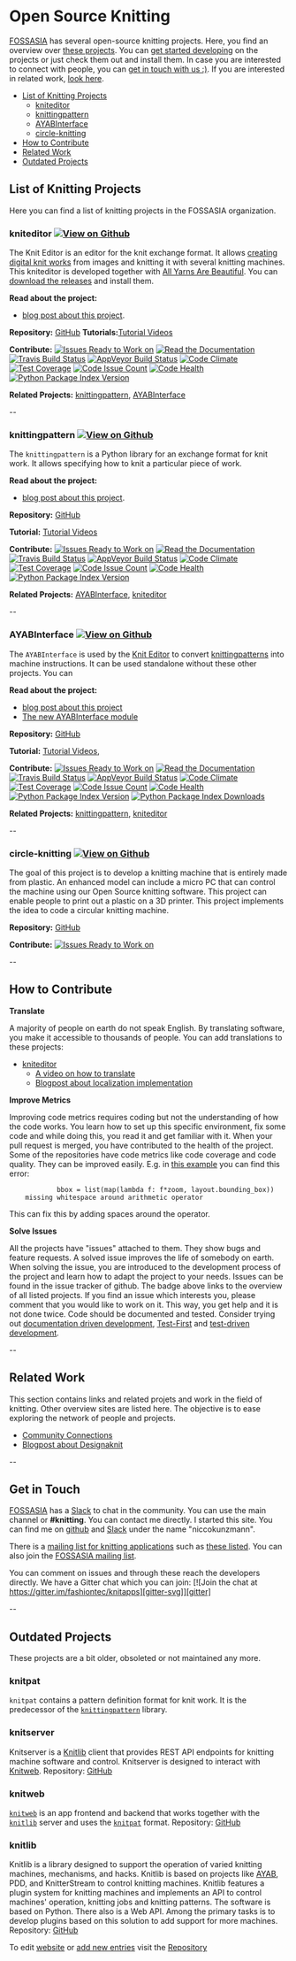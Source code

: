 Open Source Knitting
=================

[FOSSASIA][fossasia] has several open-source knitting projects. Here, you find an overview over [these projects][project-list]. You can [get started developing][how-to-contribute] on the projects or just check them out and install them.
In case you are interested to connect with people, you can [get in touch with us :)][get-in-touch].
If you are interested in related work, [look here][related-work].

- [List of Knitting Projects][project-list]
  - [kniteditor][kniteditor]
  - [knittingpattern][knittingpattern]
  - [AYABInterface][AYABInterface]
  - [circle-knitting][circle-knitting]
- [How to Contribute][how-to-contribute]
- [Related Work][related-work]
- [Outdated Projects][outdated-projects]

List of Knitting Projects
-------------------------

Here you can find a list of knitting projects in the FOSSASIA organization.

### kniteditor [![View on Github][github-logo]][kniteditor-repo]

The Knit Editor is an editor for the knit exchange format. It allows [creating digital knit works][knittingpattern] from images and knitting it with several knitting machines. This kniteditor is developed together with [All Yarns Are Beautiful][ayab]. You can [download the releases][kniteditor-releases] and install them.

**Read about the project:**

- [blog post about this project][kniteditor-blog-overview].

**Repository:** [GitHub][kniteditor-repo]
**Tutorials:**[Tutorial Videos][tutorial-videos]

**Contribute:**
[![Issues Ready to Work on][kniteditor-waffle-badge]][kniteditor-waffle]
[![Read the Documentation][kniteditor-rtd-badge]][kniteditor-rtd]
[![Travis Build Status][kniteditor-travis-badge]][kniteditor-travis]
[![AppVeyor Build Status][kniteditor-appveyor-badge]][kniteditor-appveyor]
[![Code Climate][kniteditor-codeclimate-badge]][kniteditor-codeclimate]
[![Test Coverage][kniteditor-test-coverage-badge]][kniteditor-test-coverage]
[![Code Issue Count][kniteditor-issue-count-badge]][kniteditor-issue-count]
[![Code Health][kniteditor-landscape-badge]][kniteditor-landscape]
[![Python Package Index Version][kniteditor-pypi-badge]][kniteditor-pypi]

**Related Projects:** [knittingpattern][knittingpattern], [AYABInterface][AYABInterface]

--

### knittingpattern [![View on Github][github-logo]][knittingpattern-repo]

The `knittingpattern` is a Python library for an exchange format for knit work.
It allows specifying how to knit a particular piece of work.

**Read about the project:**

- [blog post about this project][knittingpattern-blog-conversion].

**Repository:** [GitHub][knittingpattern-repo]

**Tutorial:** [Tutorial Videos][tutorial-videos]

**Contribute:**
[![Issues Ready to Work on][knittingpattern-waffle-badge]][knittingpattern-waffle]
[![Read the Documentation][knittingpattern-rtd-badge]][knittingpattern-rtd]
[![Travis Build Status][knittingpattern-travis-badge]][knittingpattern-travis]
[![AppVeyor Build Status][knittingpattern-appveyor-badge]][knittingpattern-appveyor]
[![Code Climate][knittingpattern-codeclimate-badge]][knittingpattern-codeclimate]
[![Test Coverage][knittingpattern-test-coverage-badge]][knittingpattern-test-coverage]
[![Code Issue Count][knittingpattern-issue-count-badge]][knittingpattern-issue-count]
[![Code Health][knittingpattern-landscape-badge]][knittingpattern-landscape]
[![Python Package Index Version][knittingpattern-pypi-badge]][knittingpattern-pypi]

**Related Projects:** [AYABInterface][AYABInterface], [kniteditor][kniteditor]

--

### AYABInterface [![View on Github][github-logo]][AYABInterface-repo]

The `AYABInterface` is used by the [Knit Editor][kniteditor] to
convert [knittingpatterns][knittingpattern] into machine instructions.
It can be used standalone without these other projects. You can

**Read about the project:**

- [blog post about this project][AYABInterface-blog]
- [The new AYABInterface module][AYABInterface-blog-new-module]

**Repository:** [GitHub][AYABInterface-repo]

**Tutorial:** [Tutorial Videos][tutorial-videos],

**Contribute:**
[![Issues Ready to Work on][AYABInterface-waffle-badge]][AYABInterface-waffle]
[![Read the Documentation][AYABInterface-rtd-badge]][AYABInterface-rtd]
[![Travis Build Status][AYABInterface-travis-badge]][AYABInterface-travis]
[![AppVeyor Build Status][AYABInterface-appveyor-badge]][AYABInterface-appveyor]
[![Code Climate][AYABInterface-codeclimate-badge]][AYABInterface-codeclimate]
[![Test Coverage][AYABInterface-test-coverage-badge]][AYABInterface-test-coverage]
[![Code Issue Count][AYABInterface-issue-count-badge]][AYABInterface-issue-count]
[![Code Health][AYABInterface-landscape-badge]][AYABInterface-landscape]
[![Python Package Index Version][AYABInterface-pypi-badge]][AYABInterface-pypi]
[![Python Package Index Downloads][AYABInterface-pypi-downloads-badge]][AYABInterface-pypi-downloads]

**Related Projects:** [knittingpattern][knittingpattern], [kniteditor][kniteditor]

--

### circle-knitting [![View on Github][github-logo]][circle-knitting-repo]

The goal of this project is to develop a knitting machine that is entirely made from plastic. An enhanced model can include a micro PC that can control the machine using our Open Source knitting software. This project can enable people to print out a plastic on a 3D printer. 
This project implements the idea to code a circular knitting machine. 

**Repository:** [GitHub][circle-knitting-repo]

**Contribute:**
[![Issues Ready to Work on][circle-knitting-waffle-badge]][circle-knitting-waffle]

--

How to Contribute
-----------------

**Translate**

A majority of people on earth do not speak English. By translating software, you make it accessible to thousands of people. You can add translations to these projects:

- [kniteditor][kniteditor]
  - [A video on how to translate][kniteditor-translate-video]
  - [Blogpost about localization implementation][kniteditor-blog-kivy-revelations]

**Improve Metrics**

Improving code metrics requires coding but not the understanding of how the code works. You learn how to set up this specific environment, fix some code and while doing this, you read it and get familiar with it. When your pull request is merged, you have contributed to the health of the project. Some of the repositories have code metrics like code coverage and code quality. They can be improved easily. E.g. in [this example][improve-metrics-example] you can find this error:

     	        bbox = list(map(lambda f: f*zoom, layout.bounding_box))
	    missing whitespace around arithmetic operator

This can fix this by adding spaces around the operator. 

**Solve Issues**

All the projects have "issues" attached to them. They show bugs and feature requests. A solved issue improves the life of somebody on earth. When solving the issue, you are introduced to the development process of the project and learn how to adapt the project to your needs. Issues can be found in the issue tracker of github. The badge above links to the overview of all listed projects. If you find an issue which interests you, please comment that you would like to work on it. This way, you get help and it is not done twice. Code should be documented and tested. Consider trying out [documentation driven development][ddd], [Test-First][test-first] and [test-driven development][tdd].


--

Related Work
------------

This section contains links and related projets and work in the field of knitting. Other overview sites are listed here. The objective is to ease exploring the network of people and projects.

- [Community Connections](https://github.com/AllYarnsAreBeautiful/ayab-desktop/wiki/Community-Connections)
- [Blogpost about Designaknit](http://blog.fossasia.org/designaknit/)


--

Get in Touch
------------

[FOSSASIA][fossasia] has a [Slack][slack] to chat in the community. You can use the main channel or **#knitting**. You can contact me directly. I started this site. You can find me on [github][github-niccokunzmann] and [Slack][slack] under the name "niccokunzmann". 

There is a [mailing list for knitting applications][mailing-list] such as [these listed][project-list]. You can also join the [FOSSASIA mailing list][fossasia-mailing-list].

You can comment on issues and through these reach the developers directly. We have a Gitter chat which you can join: [![Join the chat at https://gitter.im/fashiontec/knitapps][gitter-svg]][gitter]

--

Outdated Projects
-----------------

These projects are a bit older, obsoleted or not maintained any more.

### knitpat

`knitpat` contains a pattern definition format for knit work.
It is the predecessor of the [`knittingpattern`][knittingpattern] library.

### knitserver

Knitserver is a [Knitlib][knitlib] client that provides REST API endpoints for knitting machine software and control.
Knitserver is designed to interact with [Knitweb][knitweb]. Repository: [GitHub][knitserver-repo]

### knitweb

[`knitweb`][knitweb-repo] is an app frontend and backend that works together with the [`knitlib`][knitlib] server and uses the [`knitpat`][knitpat] format. Repository: [GitHub][knitweb-repo]

### knitlib

Knitlib is a library designed to support the operation of varied knitting machines, mechanisms, and hacks. Knitlib is based on projects like [AYAB][ayab], PDD, and KnitterStream to control knitting machines. Knitlib features a plugin system for knitting machines and implements an API to control machines' operation, knitting jobs and knitting patterns. The software is based on Python. There also is a Web API. Among the primary tasks is to develop plugins based on this solution to add support for more machines. Repository: [GitHub][knitlib-repo]




To edit [website][this-site] or [add new entries][knitting.fossasia.org-edit] visit the [Repository][knitting.fossasia.org-repo]











[top]: #knitting-projects
[project-list]: #list-of-knitting-projects
[outdated-projects]: #outdated-projects
[this-site]: https://knitting.fossasia.org
[ayab]: http://ayab-knitting.com/
[related-work]: #related-work
[fossasia]: https://fossasia.org
[mailing-list]: https://groups.google.com/forum/#!forum/knitapps
[how-to-contribute]: #how-to-contribute
[translate]: #translate
[improve-metrics]: #improve-metrics
[improve-metrics-example]: https://landscape.io/github/fossasia/knittingpattern/187/messages/style
[ddd]: http://niccokunzmann.github.io/blog/2016-06-10/Documentation-Driven-Development
[test-first]: http://www.extremeprogramming.org/rules/testfirst.html
[tdd]: https://en.wikipedia.org/wiki/Test-driven_development
[get-in-touch]: #get-in-touch
[solve-issues]: #solve-issues
[links]: #links
[slack]: http://fossasia-slack.herokuapp.com/
[fossasia-mailing-list]: https://groups.google.com/forum/#!forum/fossasia
[labs]: http://labs.fossasia.org/
[tutorial-videos]: https://www.youtube.com/playlist?list=PL_bQhtrnWFA8skye4GpQ2Y8kEHxLwQKHY
[github-niccokunzmann]: https://github.com/niccokunzmann
[beginners]: #for-beginners
[git-guide]: https://rogerdudler.github.io/git-guide/index.html
[try-github]: https://try.github.io
[vcs]: https://en.wikipedia.org/wiki/Version_control
[gitter-svg]: https://badges.gitter.im/Join%20Chat.svg
[gitter]: https://gitter.im/fashiontec/knitapps?utm_source=badge&utm_medium=badge&utm_campaign=pr-badge&utm_content=badge


[kniteditor]: #kniteditor-
[kniteditor-repo]: https://github.com/fossasia/kniteditor
[kniteditor-waffle]: http://waffle.io/fossasia/kniteditor
[kniteditor-waffle-badge]: https://badge.waffle.io/fossasia/kniteditor.svg?label=ready&title=Ready "Issues Ready to Work on"
[kniteditor-travis]: https://travis-ci.org/fossasia/kniteditor
[kniteditor-travis-badge]: https://travis-ci.org/fossasia/kniteditor.svg "Travis Build Status"
[kniteditor-appveyor]: https://ci.appveyor.com/project/AllYarnsAreBeautiful/kniteditor
[kniteditor-appveyor-badge]: https://ci.appveyor.com/api/projects/status/yildjtxp8an3vejx?svg=true "AppVeyor Build Status"
[kniteditor-codeclimate]: https://codeclimate.com/github/fossasia/kniteditor
[kniteditor-codeclimate-badge]: https://codeclimate.com/github/fossasia/kniteditor/badges/gpa.svg "Code Climate"
[kniteditor-test-coverage]: https://codeclimate.com/github/fossasia/kniteditor/coverage
[kniteditor-test-coverage-badge]: https://codeclimate.com/github/fossasia/kniteditor/badges/coverage.svg "Test Coverage"
[kniteditor-issue-count]: https://codeclimate.com/github/fossasia/kniteditor
[kniteditor-issue-count-badge]: https://codeclimate.com/github/fossasia/kniteditor/badges/issue_count.svg "Code Issue Count"
[kniteditor-pypi]: https://pypi.python.org/pypi/kniteditor
[kniteditor-pypi-badge]: https://badge.fury.io/py/kniteditor.svg "Python Package Index Version"
[kniteditor-pypi-downloads]: https://pypi.python.org/pypi/kniteditor#downloads
[kniteditor-pypi-downloads-badge]: https://img.shields.io/pypi/dm/kniteditor.svg "Python Package Index Downloads"
[kniteditor-rtd]: https://kniteditor.readthedocs.org
[kniteditor-rtd-badge]: https://readthedocs.org/projects/kniteditor/badge/?version=latest "Read the Documentation"
[kniteditor-landscape]: https://landscape.io/github/fossasia/kniteditor/master
[kniteditor-landscape-badge]: https://landscape.io/github/fossasia/kniteditor/master/landscape.svg?style=flat "Code Health"
[kniteditor-releases]: https://github.com/fossasia/kniteditor/releases
[kniteditor-translate-video]: https://www.youtube.com/watch?v=9M4y_dUpoeg
[kniteditor-blog-overview]: http://blog.fossasia.org/knit-editor-package-overview/
[kniteditor-blog-kivy-revelations]: http://blog.fossasia.org/awesome-kivy-revelations/



[knittingpattern]: #knittingpattern-
[knittingpattern-repo]: https://github.com/fossasia/knittingpattern
[knittingpattern-waffle]: http://waffle.io/fossasia/knittingpattern
[knittingpattern-waffle-badge]: https://badge.waffle.io/fossasia/knittingpattern.svg?label=ready&title=Ready "Stories in Ready"
[knittingpattern-travis]: https://travis-ci.org/fossasia/knittingpattern
[knittingpattern-travis-badge]: https://travis-ci.org/fossasia/knittingpattern.svg "Travis Build Status"
[knittingpattern-appveyor]: https://ci.appveyor.com/project/AllYarnsAreBeautiful/knittingpattern
[knittingpattern-appveyor-badge]: https://ci.appveyor.com/api/projects/status/c1983ovsc8thlhvi?svg=true "AppVeyor Build Status"
[knittingpattern-codeclimate]: https://codeclimate.com/github/fossasia/knittingpattern
[knittingpattern-codeclimate-badge]: https://codeclimate.com/github/fossasia/knittingpattern/badges/gpa.svg "Code Climate"
[knittingpattern-test-coverage]: https://codeclimate.com/github/fossasia/knittingpattern/coverage
[knittingpattern-test-coverage-badge]: https://codeclimate.com/github/fossasia/knittingpattern/badges/coverage.svg "Test Coverage"
[knittingpattern-issue-count]: https://codeclimate.com/github/fossasia/knittingpattern
[knittingpattern-issue-count-badge]: https://codeclimate.com/github/fossasia/knittingpattern/badges/issue_count.svg "Code Issue Count"
[knittingpattern-pypi]: https://pypi.python.org/pypi/knittingpattern
[knittingpattern-pypi-badge]: https://badge.fury.io/py/knittingpattern.svg "Python Package Index Version"
[knittingpattern-pypi-downloads]: https://pypi.python.org/pypi/knittingpattern#downloads
[knittingpattern-pypi-downloads-badge]: https://img.shields.io/pypi/dm/knittingpattern.svg "Python Package Index Downloads"
[knittingpattern-rtd]: https://knittingpattern.readthedocs.org
[knittingpattern-rtd-badge]: https://readthedocs.org/projects/knittingpattern/badge/?version=latest "Read the Documentation"
[knittingpattern-landscape]: https://landscape.io/github/fossasia/knittingpattern/master
[knittingpattern-landscape-badge]: https://landscape.io/github/fossasia/knittingpattern/master/landscape.svg?style=flat "Code Health"
[knittingpattern-blog-conversion]: http://blog.fossasia.org/knitting-pattern-conversion/


[AYABInterface]: #ayabinterface-
[AYABInterface-repo]: https://github.com/fossasia/AYABInterface
[AYABInterface-waffle]: http://waffle.io/fossasia/AYABInterface
[AYABInterface-waffle-badge]: https://badge.waffle.io/fossasia/AYABInterface.svg?label=ready&title=Ready "Stories in Ready"
[AYABInterface-travis]: https://travis-ci.org/fossasia/AYABInterface
[AYABInterface-travis-badge]: https://travis-ci.org/fossasia/AYABInterface.svg "Travis Build Status"
[AYABInterface-appveyor]: https://ci.appveyor.com/project/AllYarnsAreBeautiful/AYABInterface
[AYABInterface-appveyor-badge]: https://ci.appveyor.com/api/projects/status/a6yhbt0rqvb212s7?svg=true "AppVeyor Build Status"
[AYABInterface-codeclimate]: https://codeclimate.com/github/fossasia/AYABInterface
[AYABInterface-codeclimate-badge]: https://codeclimate.com/github/fossasia/AYABInterface/badges/gpa.svg "Code Climate"
[AYABInterface-test-coverage]: https://codeclimate.com/github/fossasia/AYABInterface/coverage
[AYABInterface-test-coverage-badge]: https://codeclimate.com/github/fossasia/AYABInterface/badges/coverage.svg "Test Coverage"
[AYABInterface-issue-count]: https://codeclimate.com/github/fossasia/AYABInterface
[AYABInterface-issue-count-badge]: https://codeclimate.com/github/fossasia/AYABInterface/badges/issue_count.svg "Code Issue Count"
[AYABInterface-pypi]: https://pypi.python.org/pypi/AYABInterface
[AYABInterface-pypi-badge]: https://badge.fury.io/py/AYABInterface.svg "Python Package Index Version"
[AYABInterface-pypi-downloads]: https://pypi.python.org/pypi/AYABInterface#downloads
[AYABInterface-pypi-downloads-badge]: https://img.shields.io/pypi/dm/AYABInterface.svg "Python Package Index Downloads"
[AYABInterface-rtd]: https://AYABInterface.readthedocs.org
[AYABInterface-rtd-badge]: https://readthedocs.org/projects/AYABInterface/badge/?version=latest "Read the Documentation"
[AYABInterface-landscape]: https://landscape.io/github/fossasia/AYABInterface/master
[AYABInterface-landscape-badge]: https://landscape.io/github/fossasia/AYABInterface/master/landscape.svg?style=flat "Code Health"
[AYABInterface-blog]: http://blog.fossasia.org/ayabinterface-a-python-module-for-the-ayab-shield/
[AYABInterface-blog-new-module]: http://blog.fossasia.org/the-new-ayabinterface-module/


[knitting.fossasia.org]: #knittingfossasiaorg-
[knitting.fossasia.org-repo]: https://github.com/fossasia/knitting.fossasia.org
[knitting.fossasia.org-waffle]: http://waffle.io/fossasia/knitting.fossasia.org
[knitting.fossasia.org-waffle-badge]: https://badge.waffle.io/fossasia/knitting.fossasia.org.svg?label=ready&title=Ready "Stories in Ready"
[knitting.fossasia.org-edit]: https://github.com/fossasia/knitting.fossasia.org/edit/gh-pages/README.md
[knitting.fossasia.org-blogpost]: http://blog.fossasia.org/new-landing-page-for-fossasia-knitting-projects/


[knitweb]: #knitweb-
[knitweb-repo]: https://github.com/fossasia/knitweb
[knitweb-waffle]: http://waffle.io/fossasia/knitweb
[knitweb-waffle-badge]: https://badge.waffle.io/fossasia/knitweb.svg?label=ready&title=Ready "Stories in Ready"
[knitweb-travis]: https://travis-ci.org/fossasia/knitweb
[knitweb-travis-badge]: https://travis-ci.org/fossasia/knitweb.svg "Travis Build Status"
[knitweb-blog-functionality]: http://blog.fossasia.org/author/sameera1234/
[knitweb-blog-localization]: http://blog.fossasia.org/knitweb-localization/



[circle-knitting]: #circle-knitting-
[circle-knitting-repo]: https://github.com/fossasia/circle-knitting
[circle-knitting-waffle]: http://waffle.io/fossasia/circle-knitting
[circle-knitting-waffle-badge]: https://badge.waffle.io/fossasia/circle-knitting.svg?label=ready&title=Ready "Stories in Ready"
[circle-knitting-website]: https://fashiontec.wordpress.com/



[knitlib]: #knitlib-
[knitlib-repo]: https://github.com/fossasia/knitlib
[knitlib-waffle]: http://waffle.io/fossasia/knitlib
[knitlib-waffle-badge]: https://badge.waffle.io/fossasia/knitlib.svg?label=ready&title=Ready "Stories in Ready"
[knitlib-travis]: https://travis-ci.org/fossasia/knitlib
[knitlib-travis-badge]: https://travis-ci.org/fossasia/knitlib.svg "Travis Build Status"
[knitlib-rtd]: https://knitlib.readthedocs.org
[knitlib-rtd-badge]: https://readthedocs.org/projects/knitlib/badge/?version=latest "Read the Documentation"
[knitlib-blog-exception-handler]: http://blog.fossasia.org/exception-handler-in-knitlib/
[knitlib-blog-machine-abstraction]: http://blog.fossasia.org/knitting-machine-abstractions-for-knitlib/
[knitlib-blog-importance-testcases]: http://blog.fossasia.org/importance-of-the-test-cases-for-the-knitlib/



[knitserver]: #knitserver-
[knitserver-repo]: https://github.com/fossasia/knitserver
[knitserver-waffle]: http://waffle.io/fossasia/knitserver
[knitserver-waffle-badge]: https://badge.waffle.io/fossasia/knitserver.svg?label=ready&title=Ready "Stories in Ready"



[knitapps]: #knitapps-
[knitapps-repo]: https://github.com/fossasia/knitapps
[knitapps-waffle]: http://waffle.io/fossasia/knitapps
[knitapps-waffle-badge]: https://badge.waffle.io/fossasia/knitapps.svg?label=ready&title=Ready "Stories in Ready"



[knitpat]: #knitpat-
[knitpat-repo]: https://github.com/fossasia/knitpat
[knitpat-waffle]: http://waffle.io/fossasia/knitpat
[knitpat-waffle-badge]: https://badge.waffle.io/fossasia/knitpat.svg?label=ready&title=Ready "Stories in Ready"



[ayab-apparat]: #ayab-apparat-
[ayab-apparat-fork]: https://github.com/allyarnsarebeautiful/ayab-desktop
[ayab-apparat-repo]: https://bitbucket.org/chris007de/ayab-apparat
[ayab-apparat-waffle]: http://waffle.io/allyarnsarebeautiful/ayab-apparat
[ayab-apparat-waffle-badge]: https://badge.waffle.io/allyarnsarebeautiful/ayab-apparat.svg?label=ready&title=Ready "Stories in Ready"


[github-logo]: images/GitHub.png "View on Github"
